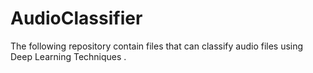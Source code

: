 # AudioClassifier
The following repository contain files that can classify audio files using Deep Learning Techniques .
